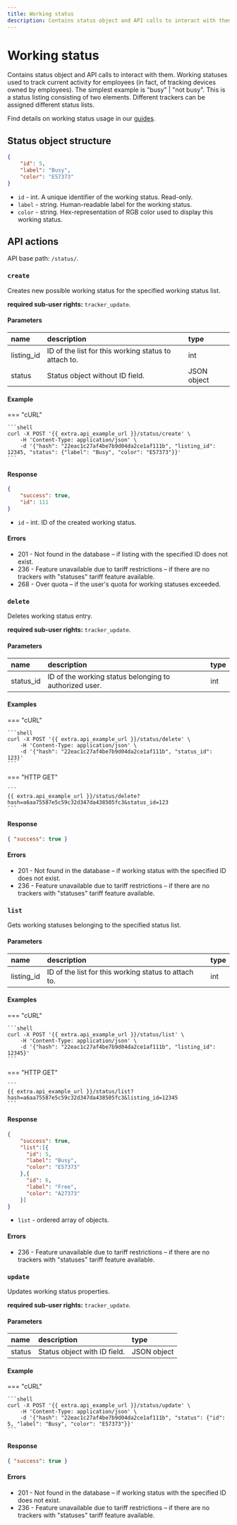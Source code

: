 ```yaml
---
title: Working status
description: Contains status object and API calls to interact with them.
---
```


# Working status

Contains status object and API calls to interact with them. Working statuses used to track current activity for employees (in 
fact, of tracking devices owned by employees). The simplest example is "busy" | "not busy". This is a status listing 
consisting of two elements. Different trackers can be assigned different status lists.

Find details on working status usage in our [guides](../../../guides/field-service-management/change-task-statuses.md).


## Status object structure

```json
{
    "id": 5,
    "label": "Busy",
    "color": "E57373"
}
```

* `id` - int. A unique identifier of the working status. Read-only.
* `label` - string. Human-readable label for the working status.
* `color` - string. Hex-representation of RGB color used to display this working status.


## API actions

API base path: `/status/`.

### `create`

Creates new possible working status for the specified working status list.

**required sub-user rights:** `tracker_update`.

#### Parameters

| name       | description                                          | type        |
|:-----------|:-----------------------------------------------------|:------------|
| listing_id | ID of the list for this working status to attach to. | int         |
| status     | Status object without ID field.                      | JSON object |

#### Example

=== "cURL"

    ```shell
    curl -X POST '{{ extra.api_example_url }}/status/create' \
        -H 'Content-Type: application/json' \
        -d '{"hash": "22eac1c27af4be7b9d04da2ce1af111b", "listing_id": 12345, "status": {"label": "Busy", "color": "E57373"}}'
    ```

#### Response

```json
{
    "success": true,
    "id": 111
}
```

* `id` - int. ID of the created working status.

#### Errors

* 201 - Not found in the database – if listing with the specified ID does not exist.
* 236 - Feature unavailable due to tariff restrictions – if there are no trackers with "statuses" tariff feature 
available.
* 268 - Over quota – if the user's quota for working statuses exceeded.


### `delete`

Deletes working status entry.

**required sub-user rights:** `tracker_update`.

#### Parameters

| name      | description                                            | type |
|:----------|:-------------------------------------------------------|:-----|
| status_id | ID of the working status belonging to authorized user. | int  |

#### Examples

=== "cURL"

    ```shell
    curl -X POST '{{ extra.api_example_url }}/status/delete' \
        -H 'Content-Type: application/json' \
        -d '{"hash": "22eac1c27af4be7b9d04da2ce1af111b", "status_id": 123}'
    ```

=== "HTTP GET"

    ```
    {{ extra.api_example_url }}/status/delete?hash=a6aa75587e5c59c32d347da438505fc3&status_id=123
    ```

#### Response

```json
{ "success": true }
```

#### Errors

* 201 - Not found in the database – if working status with the specified ID does not exist.
* 236 - Feature unavailable due to tariff restrictions – if there are no trackers with "statuses" tariff feature 
available.


### `list`

Gets working statuses belonging to the specified status list.

#### Parameters

| name       | description                                          | type |
|:-----------|:-----------------------------------------------------|:-----|
| listing_id | ID of the list for this working status to attach to. | int  |

#### Examples

=== "cURL"

    ```shell
    curl -X POST '{{ extra.api_example_url }}/status/list' \
        -H 'Content-Type: application/json' \
        -d '{"hash": "22eac1c27af4be7b9d04da2ce1af111b", "listing_id": 12345}'
    ```

=== "HTTP GET"

    ```
    {{ extra.api_example_url }}/status/list?hash=a6aa75587e5c59c32d347da438505fc3&listing_id=12345
    ```

#### Response

```json
{
    "success": true,
    "list":[{
      "id": 5,
      "label": "Busy",
      "color": "E57373"
    },{
      "id": 6,
      "label": "Free",
      "color": "A27373"
    }]
}
```

* `list` - ordered array of <status> objects.

#### Errors

* 236 - Feature unavailable due to tariff restrictions – if there are no trackers with "statuses" tariff 
feature available.


### `update`

Updates working status properties.

**required sub-user rights:** `tracker_update`.

#### Parameters

| name   | description                  | type        |
|:-------|:-----------------------------|:------------|
| status | Status object with ID field. | JSON object |

#### Example

=== "cURL"

    ```shell
    curl -X POST '{{ extra.api_example_url }}/status/update' \
        -H 'Content-Type: application/json' \
        -d '{"hash": "22eac1c27af4be7b9d04da2ce1af111b", "status": {"id": 5, "label": "Busy", "color": "E57373"}}'
    ```

#### Response

```json
{ "success": true }
```

#### Errors

* 201 - Not found in the database – if working status with the specified ID does not exist.
* 236 - Feature unavailable due to tariff restrictions – if there are no trackers with "statuses" 
tariff feature available.
